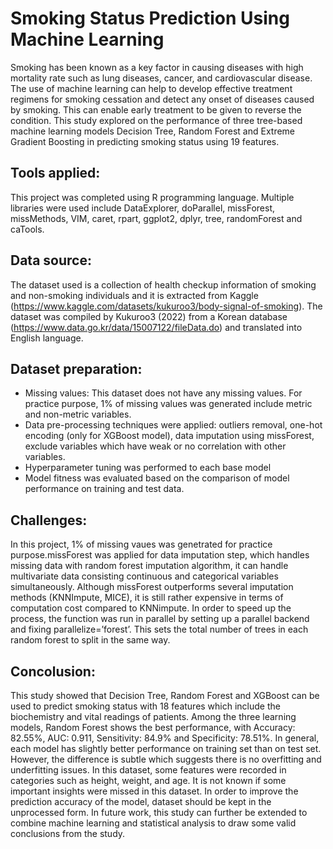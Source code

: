 # Smoking Status Prediction Using Machine Learning

Smoking has been known as a key factor in causing diseases with high mortality rate such as lung diseases, cancer, and cardiovascular disease. The use of machine learning can help to develop effective treatment regimens for smoking cessation and detect any onset of diseases caused by smoking. This can enable early treatment to be given to reverse the condition. This study explored on the performance of three tree-based machine learning models Decision Tree, Random Forest and Extreme Gradient Boosting in predicting smoking status using 19 features. 

## Tools applied: 
This project was completed using R programming language. Multiple libraries were used include DataExplorer, doParallel, missForest, missMethods, VIM, caret, rpart, ggplot2, dplyr, tree, randomForest and caTools. 

## Data source: 
The dataset used is a collection of health checkup information of smoking and non-smoking individuals and it is extracted from Kaggle (https://www.kaggle.com/datasets/kukuroo3/body-signal-of-smoking). The dataset was compiled by Kukuroo3 (2022) from a Korean database (https://www.data.go.kr/data/15007122/fileData.do) and translated into English language.

## Dataset preparation:
- Missing values: This dataset does not have any missing values. For practice purpose, 1% of missing values was generated include metric and non-metric variables.
- Data pre-processing techniques were applied: outliers removal, one-hot encoding (only for XGBoost model), data imputation using missForest, exclude variables which have weak or no correlation with other variables.
- Hyperparameter tuning was performed to each base model
- Model fitness was evaluated based on the comparison of model performance on training and test data.

## Challenges: 
In this project, 1% of missing vaues was genetrated for practice purpose.missForest was applied for data imputation step, which handles missing data with random forest imputation algorithm, it can handle multivariate data consisting continuous and categorical variables simultaneously. Although missForest outperforms several imputation methods (KNNImpute, MICE), it is still rather expensive in terms of computation cost compared to KNNimpute. In order to speed up the process, the function was run in parallel by setting up a parallel backend and fixing parallelize=’forest’. This sets the total number of trees in each random forest to split in the same way.

## Concolusion:
This study showed that Decision Tree, Random Forest and XGBoost can be used to predict smoking status with 18 features which include the biochemistry and vital readings of patients. Among the three learning models, Random Forest shows the best performance, with Accuracy: 82.55%, AUC: 0.911, Sensitivity: 84.9% and Specificity: 78.51%. In general, each model has slightly better performance on training set than on test set. However, the difference is subtle which suggests there is no overfitting and underfitting issues. In this dataset, some features were recorded in categories such as height, weight, and age. It is not known if some important insights were missed in this dataset. In order to improve the prediction accuracy of the model, dataset should be kept in the unprocessed form. In future work, this study can further be extended to combine machine learning and statistical analysis to draw some valid conclusions from the study.
